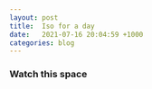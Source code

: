 ```yaml
---
layout: post
title:  Iso for a day
date:   2021-07-16 20:04:59 +1000
categories: blog
---
```


### Watch this space